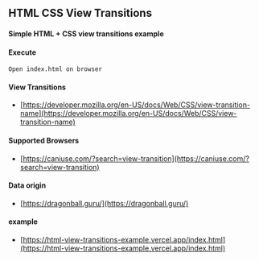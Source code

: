 ## HTML CSS View Transitions

#### Simple HTML + CSS view transitions example

#### Execute

````
Open index.html on browser
````

#### View Transitions
- [https://developer.mozilla.org/en-US/docs/Web/CSS/view-transition-name](https://developer.mozilla.org/en-US/docs/Web/CSS/view-transition-name)

#### Supported Browsers
- [https://caniuse.com/?search=view-transition](https://caniuse.com/?search=view-transition)

#### Data origin
- [https://dragonball.guru/](https://dragonball.guru/)

#### example
- [https://html-view-transitions-example.vercel.app/index.html](https://html-view-transitions-example.vercel.app/index.html)